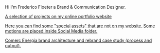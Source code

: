 Hi I'm Frederico Floeter a Brand & Communication Designer.

<a href="https://fredericofloeter.org"> A selection of projects on my online portfolio website</a>

<a href="https://fredericofloeter.org](https://bit.ly/3JhFEin"> Here you can find some "special assets" that are not on my website. Some motions are placed inside Social Media folder.</a>

<a href="https://fredericofloeter.org](https://bit.ly/3JhFEin](https://bit.ly/3JuUnaq"> Comerc Energia brand architecture and rebrand case study (process and output).</a>
